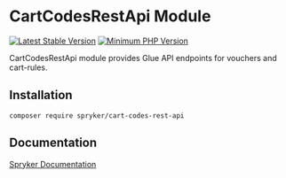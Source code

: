 # CartCodesRestApi Module
[![Latest Stable Version](https://poser.pugx.org/spryker/cart-codes-rest-api/v/stable.svg)](https://packagist.org/packages/spryker/cart-codes-rest-api)
[![Minimum PHP Version](https://img.shields.io/badge/php-%3E%3D%208.0-8892BF.svg)](https://php.net/)

CartCodesRestApi module provides Glue API endpoints for vouchers and cart-rules.

## Installation

```
composer require spryker/cart-codes-rest-api
```

## Documentation

[Spryker Documentation](https://docs.spryker.com)
